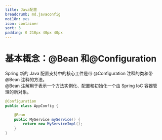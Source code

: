 ```yaml
---
title: Java配置
breadcrumb: md.javaconfig
noi18n: yes
icon: container
sort: 3
padding: 0 210px 40px 40px
---
```


<anchor-md-script>

<div style="display: none;">

[TOC]

</div>

# 基本概念：@Bean 和@Configuration

Spring 新的 Java 配置支持中的核心工件是带 @Configuration 注释的类和带@Bean 注释的方法。<br/>
@Bean 注解用于表示一个方法实例化、配置和初始化一个由 Spring IoC 容器管理的新对象。<br/>

```java
@Configuration
public class AppConfig {

    @Bean
    public MyService myService() {
        return new MyServiceImpl();
    }
}
```

</anchor-md-script>
